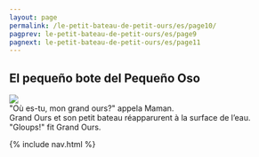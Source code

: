 ```yaml
---
layout: page
permalink: /le-petit-bateau-de-petit-ours/es/page10/
pagprev: le-petit-bateau-de-petit-ours/es/page9
pagnext: le-petit-bateau-de-petit-ours/es/page11
---
```


## El pequeño bote del Pequeño Oso

<img src="{{ site.baseurl }}/img/le-petit-bateau-de-petit-ours/page10.jpg"/>

<div class="childbook-text">
"Où es-tu, mon grand ours?" appela Maman.
<br />
Grand Ours et son petit bateau réapparurent à la surface de l’eau.<br />
"Gloups!" fit Grand Ours.
</div>
   
{% include nav.html %}
